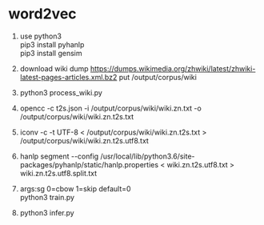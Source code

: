 # word2vec


1. use python3<br>
   pip3 install pyhanlp<br>
   pip3 install gensim<br>
   
2. download wiki dump https://dumps.wikimedia.org/zhwiki/latest/zhwiki-latest-pages-articles.xml.bz2 put /output/corpus/wiki

3. python3 process_wiki.py

4. opencc -c t2s.json -i /output/corpus/wiki/wiki.zn.txt -o /output/corpus/wiki/wiki.zn.t2s.txt

5. iconv -c -t UTF-8 < /output/corpus/wiki/wiki.zn.t2s.txt > /output/corpus/wiki/wiki.zn.t2s.utf8.txt

6. hanlp segment  --config /usr/local/lib/python3.6/site-packages/pyhanlp/static/hanlp.properties   < wiki.zn.t2s.utf8.txt > wiki.zn.t2s.utf8.split.txt

7. args:sg 0=cbow 1=skip default=0<br>
   python3 train.py<br>

8. python3 infer.py





